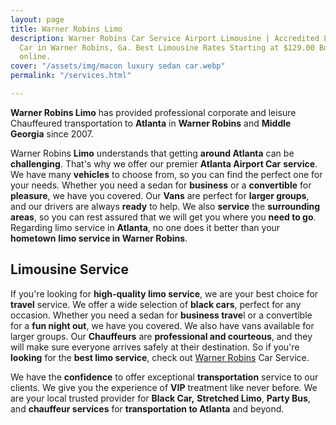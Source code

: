```yaml
---
layout: page
title: Warner Robins Limo
description: Warner Robins Car Service Airport Limousine | Accredited Limo & Luxury
  Car in Warner Robins, Ga. Best Limousine Rates Starting at $129.00 Book Instantly
  online.
cover: "/assets/img/macon luxury sedan car.webp"
permalink: "/services.html"

---
```

**Warner Robins Limo** has provided professional corporate and leisure Chauffeured transportation to **Atlanta** in **Warner Robins** and **Middle Georgia** since 2007.

Warner Robins **Limo** understands that getting **around Atlanta** can be **challenging**. That's why we offer our premier **Atlanta Airport Car** **service**. We have many **vehicles** to choose from, so you can find the perfect one for your needs. Whether you need a sedan for **business** or a **convertible** for **pleasure**, we have you covered. Our **Vans** are perfect for **larger groups**, and our drivers are always **ready** to help. We also **service** the **surrounding areas**, so you can rest assured that we will get you where you **need to go**. Regarding limo service in **Atlanta**, no one does it better than your **hometown** **limo service in Warner Robins**.

## Limousine Service

If you're looking for **high-quality limo service**, we are your best choice for **travel** service. We offer a wide selection of **black cars**, perfect for any occasion. Whether you need a sedan for **business trave**l or a convertible for a **fun night out**, we have you covered. We also have vans available for larger groups. Our **Chauffeurs** are **professional and courteous**, and they will make sure everyone arrives safely at their destination. So if you're **looking** for the **best limo service**, check out [Warner Robins](https://www.grandlimousine.com/locations/atlanta-car-service/) Car Service.

We have the **confidence** to offer exceptional **transportation** service to our clients. We give you the experience of **VIP** treatment like never before. We are your local trusted provider for **Black Car,** **Stretched Limo**, **Party Bus**, and **chauffeur services** for **transportation to Atlanta** and beyond.